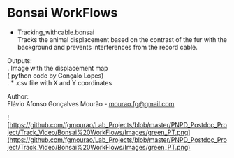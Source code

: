 # Bonsai WorkFlows

- Tracking_withcable.bonsai<br />
Tracks the animal displacement  based on the contrast of the fur with the background and prevents interferences from the record cable.<br />

Outputs:<br />
             . Image with the displacement map<br /> ( python code by Gonçalo Lopes)<br />
             . * .csv file with X and Y coordinates<br />


Author: <br />
Flávio Afonso Gonçalves Mourão - mourao.fg@gmail.com<br />

![https://github.com/fgmourao/Lab_Projects/blob/master/PNPD_Postdoc_Project/Track_Video/Bonsai%20WorkFlows/Images/green_PT.png](https://github.com/fgmourao/Lab_Projects/blob/master/PNPD_Postdoc_Project/Track_Video/Bonsai%20WorkFlows/Images/green_PT.png)


